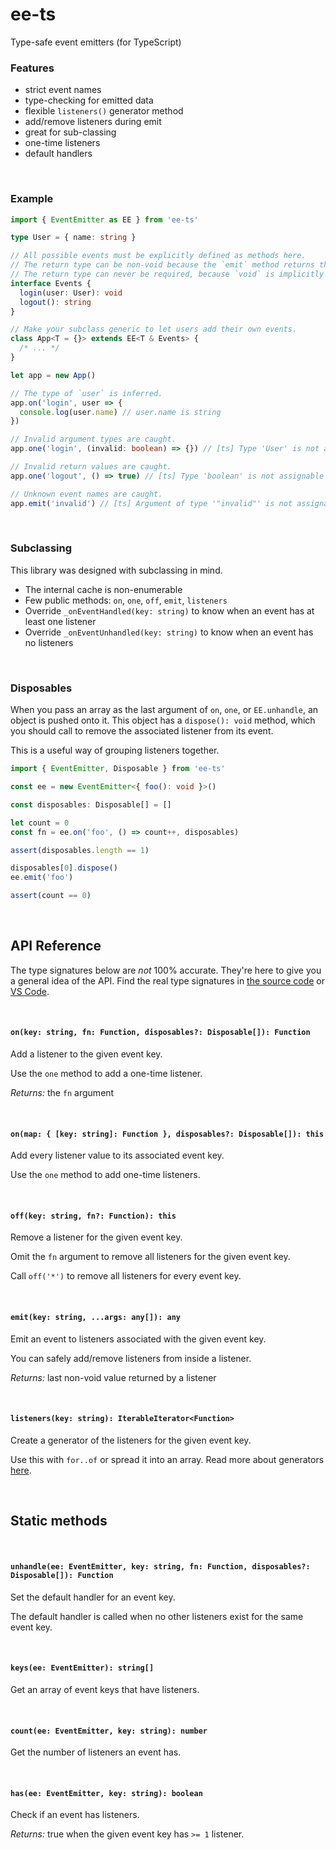 # ee-ts

Type-safe event emitters (for TypeScript)

### Features

- strict event names
- type-checking for emitted data
- flexible `listeners()` generator method
- add/remove listeners during emit
- great for sub-classing
- one-time listeners
- default handlers

&nbsp;

### Example

```ts
import { EventEmitter as EE } from 'ee-ts'

type User = { name: string }

// All possible events must be explicitly defined as methods here.
// The return type can be non-void because the `emit` method returns the last non-void value.
// The return type can never be required, because `void` is implicitly added to every event.
interface Events {
  login(user: User): void
  logout(): string
}

// Make your subclass generic to let users add their own events.
class App<T = {}> extends EE<T & Events> {
  /* ... */
}

let app = new App()

// The type of `user` is inferred.
app.on('login', user => {
  console.log(user.name) // user.name is string
})

// Invalid argument types are caught.
app.one('login', (invalid: boolean) => {}) // [ts] Type 'User' is not assignable to type 'boolean'.

// Invalid return values are caught.
app.one('logout', () => true) // [ts] Type 'boolean' is not assignable to type 'string | void'.

// Unknown event names are caught.
app.emit('invalid') // [ts] Argument of type '"invalid"' is not assignable to parameter of type '"login" | "logout"'.
```

&nbsp;

### Subclassing

This library was designed with subclassing in mind.

- The internal cache is non-enumerable
- Few public methods: `on`, `one`, `off`, `emit`, `listeners`
- Override `_onEventHandled(key: string)` to know when an event has at least one listener
- Override `_onEventUnhandled(key: string)` to know when an event has no listeners

&nbsp;

### Disposables

When you pass an array as the last argument of `on`, `one`, or `EE.unhandle`,
an object is pushed onto it. This object has a `dispose(): void` method, which
you should call to remove the associated listener from its event.

This is a useful way of grouping listeners together.

```ts
import { EventEmitter, Disposable } from 'ee-ts'

const ee = new EventEmitter<{ foo(): void }>()

const disposables: Disposable[] = []

let count = 0
const fn = ee.on('foo', () => count++, disposables)

assert(disposables.length == 1)

disposables[0].dispose()
ee.emit('foo')

assert(count == 0)
```

&nbsp;

## API Reference

The type signatures below are _not_ 100% accurate. They're here to give you a general idea of the API. Find the real type signatures in [the source code](./src/ee.ts) or [VS Code](https://code.visualstudio.com/docs/editor/intellisense).

&nbsp;

#### `on(key: string, fn: Function, disposables?: Disposable[]): Function`

Add a listener to the given event key.

Use the `one` method to add a one-time listener.

_Returns:_ the `fn` argument

&nbsp;

#### `on(map: { [key: string]: Function }, disposables?: Disposable[]): this`

Add every listener value to its associated event key.

Use the `one` method to add one-time listeners.

&nbsp;

#### `off(key: string, fn?: Function): this`

Remove a listener for the given event key.

Omit the `fn` argument to remove all listeners for the given event key.

Call `off('*')` to remove all listeners for every event key.

&nbsp;

#### `emit(key: string, ...args: any[]): any`

Emit an event to listeners associated with the given event key.

You can safely add/remove listeners from inside a listener.

_Returns:_ last non-void value returned by a listener

&nbsp;

#### `listeners(key: string): IterableIterator<Function>`

Create a generator of the listeners for the given event key.

Use this with `for..of` or spread it into an array. Read more about generators [here](https://medium.com/javascript-scene/the-hidden-power-of-es6-generators-observable-async-flow-control-cfa4c7f31435).

&nbsp;

## Static methods

&nbsp;

#### `unhandle(ee: EventEmitter, key: string, fn: Function, disposables?: Disposable[]): Function`

Set the default handler for an event key.

The default handler is called when no other listeners exist for the same event key.

&nbsp;

#### `keys(ee: EventEmitter): string[]`

Get an array of event keys that have listeners.

&nbsp;

#### `count(ee: EventEmitter, key: string): number`

Get the number of listeners an event has.

&nbsp;

#### `has(ee: EventEmitter, key: string): boolean`

Check if an event has listeners.

_Returns:_ true when the given event key has `>= 1` listener.
